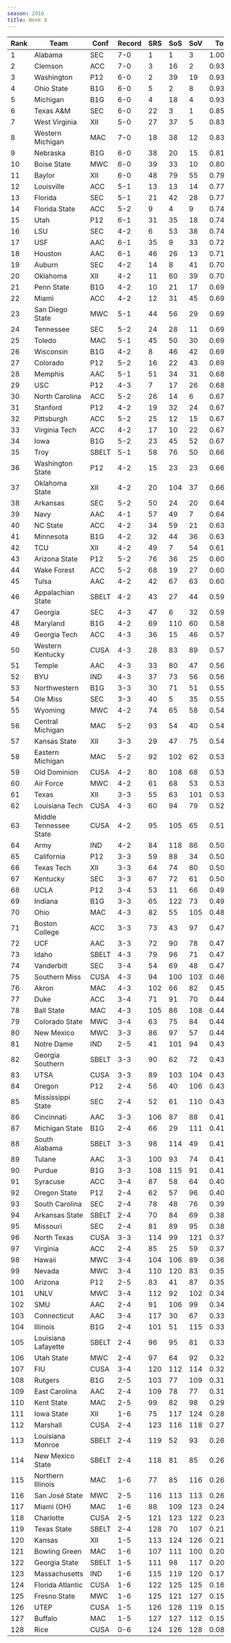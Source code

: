 ```yaml
---
season: 2016
title: Week 8
---
```

<table class="display"><thead><tr><th>Rank</th><th>Team</th><th>Conf</th><th>Record</th><th>SRS</th><th>SoS</th><th>SoV</th><th>Total</th></tr></thead><tbody>
<tr><td>1</td><td>Alabama</td><td>SEC</td><td>7-0</td><td>1</td><td>1</td><td>3</td><td>1.00000</td></tr>
<tr><td>2</td><td>Clemson</td><td>ACC</td><td>7-0</td><td>3</td><td>16</td><td>2</td><td>0.93905</td></tr>
<tr><td>3</td><td>Washington</td><td>P12</td><td>6-0</td><td>2</td><td>39</td><td>19</td><td>0.93440</td></tr>
<tr><td>4</td><td>Ohio State</td><td>B1G</td><td>6-0</td><td>5</td><td>2</td><td>8</td><td>0.93109</td></tr>
<tr><td>5</td><td>Michigan</td><td>B1G</td><td>6-0</td><td>4</td><td>18</td><td>4</td><td>0.93014</td></tr>
<tr><td>6</td><td>Texas A&M</td><td>SEC</td><td>6-0</td><td>22</td><td>3</td><td>1</td><td>0.85735</td></tr>
<tr><td>7</td><td>West Virginia</td><td>XII</td><td>5-0</td><td>27</td><td>37</td><td>5</td><td>0.83450</td></tr>
<tr><td>8</td><td>Western Michigan</td><td>MAC</td><td>7-0</td><td>18</td><td>38</td><td>12</td><td>0.83025</td></tr>
<tr><td>9</td><td>Nebraska</td><td>B1G</td><td>6-0</td><td>38</td><td>20</td><td>15</td><td>0.81898</td></tr>
<tr><td>10</td><td>Boise State</td><td>MWC</td><td>6-0</td><td>39</td><td>33</td><td>10</td><td>0.80320</td></tr>
<tr><td>11</td><td>Baylor</td><td>XII</td><td>6-0</td><td>48</td><td>79</td><td>55</td><td>0.79475</td></tr>
<tr><td>12</td><td>Louisville</td><td>ACC</td><td>5-1</td><td>13</td><td>13</td><td>14</td><td>0.77941</td></tr>
<tr><td>13</td><td>Florida</td><td>SEC</td><td>5-1</td><td>21</td><td>42</td><td>28</td><td>0.77112</td></tr>
<tr><td>14</td><td>Florida State</td><td>ACC</td><td>5-2</td><td>9</td><td>4</td><td>9</td><td>0.74577</td></tr>
<tr><td>15</td><td>Utah</td><td>P12</td><td>6-1</td><td>31</td><td>35</td><td>18</td><td>0.74188</td></tr>
<tr><td>16</td><td>LSU</td><td>SEC</td><td>4-2</td><td>6</td><td>53</td><td>38</td><td>0.74133</td></tr>
<tr><td>17</td><td>USF</td><td>AAC</td><td>6-1</td><td>35</td><td>9</td><td>33</td><td>0.72960</td></tr>
<tr><td>18</td><td>Houston</td><td>AAC</td><td>6-1</td><td>46</td><td>26</td><td>13</td><td>0.71864</td></tr>
<tr><td>19</td><td>Auburn</td><td>SEC</td><td>4-2</td><td>14</td><td>8</td><td>41</td><td>0.70839</td></tr>
<tr><td>20</td><td>Oklahoma</td><td>XII</td><td>4-2</td><td>11</td><td>60</td><td>39</td><td>0.70324</td></tr>
<tr><td>21</td><td>Penn State</td><td>B1G</td><td>4-2</td><td>10</td><td>21</td><td>17</td><td>0.69995</td></tr>
<tr><td>22</td><td>Miami</td><td>ACC</td><td>4-2</td><td>12</td><td>31</td><td>45</td><td>0.69904</td></tr>
<tr><td>23</td><td>San Diego State</td><td>MWC</td><td>5-1</td><td>44</td><td>56</td><td>29</td><td>0.69806</td></tr>
<tr><td>24</td><td>Tennessee</td><td>SEC</td><td>5-2</td><td>24</td><td>28</td><td>11</td><td>0.69695</td></tr>
<tr><td>25</td><td>Toledo</td><td>MAC</td><td>5-1</td><td>45</td><td>50</td><td>30</td><td>0.69506</td></tr>
<tr><td>26</td><td>Wisconsin</td><td>B1G</td><td>4-2</td><td>8</td><td>46</td><td>42</td><td>0.69245</td></tr>
<tr><td>27</td><td>Colorado</td><td>P12</td><td>5-2</td><td>16</td><td>22</td><td>43</td><td>0.69020</td></tr>
<tr><td>28</td><td>Memphis</td><td>AAC</td><td>5-1</td><td>51</td><td>34</td><td>31</td><td>0.68305</td></tr>
<tr><td>29</td><td>USC</td><td>P12</td><td>4-3</td><td>7</td><td>17</td><td>26</td><td>0.68004</td></tr>
<tr><td>30</td><td>North Carolina</td><td>ACC</td><td>5-2</td><td>26</td><td>14</td><td>6</td><td>0.67981</td></tr>
<tr><td>31</td><td>Stanford</td><td>P12</td><td>4-2</td><td>19</td><td>32</td><td>24</td><td>0.67929</td></tr>
<tr><td>32</td><td>Pittsburgh</td><td>ACC</td><td>5-2</td><td>25</td><td>12</td><td>15</td><td>0.67781</td></tr>
<tr><td>33</td><td>Virginia Tech</td><td>ACC</td><td>4-2</td><td>17</td><td>10</td><td>22</td><td>0.67544</td></tr>
<tr><td>34</td><td>Iowa</td><td>B1G</td><td>5-2</td><td>23</td><td>45</td><td>52</td><td>0.67010</td></tr>
<tr><td>35</td><td>Troy</td><td>SBELT</td><td>5-1</td><td>58</td><td>76</td><td>50</td><td>0.66765</td></tr>
<tr><td>36</td><td>Washington State</td><td>P12</td><td>4-2</td><td>15</td><td>23</td><td>23</td><td>0.66566</td></tr>
<tr><td>37</td><td>Oklahoma State</td><td>XII</td><td>4-2</td><td>20</td><td>104</td><td>37</td><td>0.66171</td></tr>
<tr><td>38</td><td>Arkansas</td><td>SEC</td><td>5-2</td><td>50</td><td>24</td><td>20</td><td>0.64477</td></tr>
<tr><td>39</td><td>Navy</td><td>AAC</td><td>4-1</td><td>57</td><td>49</td><td>7</td><td>0.64447</td></tr>
<tr><td>40</td><td>NC State</td><td>ACC</td><td>4-2</td><td>34</td><td>59</td><td>21</td><td>0.63300</td></tr>
<tr><td>41</td><td>Minnesota</td><td>B1G</td><td>4-2</td><td>32</td><td>44</td><td>36</td><td>0.63091</td></tr>
<tr><td>42</td><td>TCU</td><td>XII</td><td>4-2</td><td>49</td><td>7</td><td>54</td><td>0.61624</td></tr>
<tr><td>43</td><td>Arizona State</td><td>P12</td><td>5-2</td><td>76</td><td>36</td><td>25</td><td>0.60912</td></tr>
<tr><td>44</td><td>Wake Forest</td><td>ACC</td><td>5-2</td><td>68</td><td>19</td><td>27</td><td>0.60450</td></tr>
<tr><td>45</td><td>Tulsa</td><td>AAC</td><td>4-2</td><td>42</td><td>67</td><td>63</td><td>0.60071</td></tr>
<tr><td>46</td><td>Appalachian State</td><td>SBELT</td><td>4-2</td><td>43</td><td>27</td><td>44</td><td>0.59249</td></tr>
<tr><td>47</td><td>Georgia</td><td>SEC</td><td>4-3</td><td>47</td><td>6</td><td>32</td><td>0.59001</td></tr>
<tr><td>48</td><td>Maryland</td><td>B1G</td><td>4-2</td><td>69</td><td>110</td><td>60</td><td>0.58757</td></tr>
<tr><td>49</td><td>Georgia Tech</td><td>ACC</td><td>4-3</td><td>36</td><td>15</td><td>46</td><td>0.57420</td></tr>
<tr><td>50</td><td>Western Kentucky</td><td>CUSA</td><td>4-3</td><td>28</td><td>83</td><td>89</td><td>0.57033</td></tr>
<tr><td>51</td><td>Temple</td><td>AAC</td><td>4-3</td><td>33</td><td>80</td><td>47</td><td>0.56798</td></tr>
<tr><td>52</td><td>BYU</td><td>IND</td><td>4-3</td><td>37</td><td>73</td><td>56</td><td>0.56779</td></tr>
<tr><td>53</td><td>Northwestern</td><td>B1G</td><td>3-3</td><td>30</td><td>71</td><td>51</td><td>0.55187</td></tr>
<tr><td>54</td><td>Ole Miss</td><td>SEC</td><td>3-3</td><td>40</td><td>5</td><td>35</td><td>0.55174</td></tr>
<tr><td>55</td><td>Wyoming</td><td>MWC</td><td>4-2</td><td>74</td><td>65</td><td>58</td><td>0.54586</td></tr>
<tr><td>56</td><td>Central Michigan</td><td>MAC</td><td>5-2</td><td>93</td><td>54</td><td>40</td><td>0.54226</td></tr>
<tr><td>57</td><td>Kansas State</td><td>XII</td><td>3-3</td><td>29</td><td>47</td><td>75</td><td>0.54056</td></tr>
<tr><td>58</td><td>Eastern Michigan</td><td>MAC</td><td>5-2</td><td>92</td><td>102</td><td>62</td><td>0.53856</td></tr>
<tr><td>59</td><td>Old Dominion</td><td>CUSA</td><td>4-2</td><td>80</td><td>108</td><td>68</td><td>0.53714</td></tr>
<tr><td>60</td><td>Air Force</td><td>MWC</td><td>4-2</td><td>61</td><td>68</td><td>53</td><td>0.53570</td></tr>
<tr><td>61</td><td>Texas</td><td>XII</td><td>3-3</td><td>55</td><td>63</td><td>101</td><td>0.53479</td></tr>
<tr><td>62</td><td>Louisiana Tech</td><td>CUSA</td><td>4-3</td><td>60</td><td>94</td><td>79</td><td>0.52930</td></tr>
<tr><td>63</td><td>Middle Tennessee State</td><td>CUSA</td><td>4-2</td><td>95</td><td>105</td><td>65</td><td>0.51894</td></tr>
<tr><td>64</td><td>Army</td><td>IND</td><td>4-2</td><td>84</td><td>118</td><td>86</td><td>0.50728</td></tr>
<tr><td>65</td><td>California</td><td>P12</td><td>3-3</td><td>59</td><td>88</td><td>34</td><td>0.50646</td></tr>
<tr><td>66</td><td>Texas Tech</td><td>XII</td><td>3-3</td><td>64</td><td>74</td><td>80</td><td>0.50213</td></tr>
<tr><td>67</td><td>Kentucky</td><td>SEC</td><td>3-3</td><td>67</td><td>72</td><td>61</td><td>0.50171</td></tr>
<tr><td>68</td><td>UCLA</td><td>P12</td><td>3-4</td><td>53</td><td>11</td><td>66</td><td>0.49765</td></tr>
<tr><td>69</td><td>Indiana</td><td>B1G</td><td>3-3</td><td>65</td><td>122</td><td>73</td><td>0.49494</td></tr>
<tr><td>70</td><td>Ohio</td><td>MAC</td><td>4-3</td><td>82</td><td>55</td><td>105</td><td>0.48700</td></tr>
<tr><td>71</td><td>Boston College</td><td>ACC</td><td>3-3</td><td>73</td><td>43</td><td>97</td><td>0.47798</td></tr>
<tr><td>72</td><td>UCF</td><td>AAC</td><td>3-3</td><td>72</td><td>90</td><td>78</td><td>0.47776</td></tr>
<tr><td>73</td><td>Idaho</td><td>SBELT</td><td>4-3</td><td>79</td><td>96</td><td>71</td><td>0.47767</td></tr>
<tr><td>74</td><td>Vanderbilt</td><td>SEC</td><td>3-4</td><td>54</td><td>69</td><td>48</td><td>0.47262</td></tr>
<tr><td>75</td><td>Southern Miss</td><td>CUSA</td><td>4-3</td><td>94</td><td>100</td><td>103</td><td>0.46886</td></tr>
<tr><td>76</td><td>Akron</td><td>MAC</td><td>4-3</td><td>102</td><td>66</td><td>82</td><td>0.45590</td></tr>
<tr><td>77</td><td>Duke</td><td>ACC</td><td>3-4</td><td>71</td><td>91</td><td>70</td><td>0.44937</td></tr>
<tr><td>78</td><td>Ball State</td><td>MAC</td><td>4-3</td><td>105</td><td>86</td><td>108</td><td>0.44294</td></tr>
<tr><td>79</td><td>Colorado State</td><td>MWC</td><td>3-4</td><td>63</td><td>75</td><td>84</td><td>0.44247</td></tr>
<tr><td>80</td><td>New Mexico</td><td>MWC</td><td>3-3</td><td>86</td><td>97</td><td>57</td><td>0.44041</td></tr>
<tr><td>81</td><td>Notre Dame</td><td>IND</td><td>2-5</td><td>41</td><td>101</td><td>94</td><td>0.43751</td></tr>
<tr><td>82</td><td>Georgia Southern</td><td>SBELT</td><td>3-3</td><td>90</td><td>62</td><td>72</td><td>0.43522</td></tr>
<tr><td>83</td><td>UTSA</td><td>CUSA</td><td>3-3</td><td>89</td><td>103</td><td>104</td><td>0.43404</td></tr>
<tr><td>84</td><td>Oregon</td><td>P12</td><td>2-4</td><td>56</td><td>40</td><td>106</td><td>0.43076</td></tr>
<tr><td>85</td><td>Mississippi State</td><td>SEC</td><td>2-4</td><td>52</td><td>61</td><td>110</td><td>0.43044</td></tr>
<tr><td>86</td><td>Cincinnati</td><td>AAC</td><td>3-3</td><td>106</td><td>87</td><td>88</td><td>0.41983</td></tr>
<tr><td>87</td><td>Michigan State</td><td>B1G</td><td>2-4</td><td>66</td><td>29</td><td>111</td><td>0.41840</td></tr>
<tr><td>88</td><td>South Alabama</td><td>SBELT</td><td>3-3</td><td>98</td><td>114</td><td>49</td><td>0.41697</td></tr>
<tr><td>89</td><td>Tulane</td><td>AAC</td><td>3-3</td><td>100</td><td>93</td><td>74</td><td>0.41324</td></tr>
<tr><td>90</td><td>Purdue</td><td>B1G</td><td>3-3</td><td>108</td><td>115</td><td>91</td><td>0.41187</td></tr>
<tr><td>91</td><td>Syracuse</td><td>ACC</td><td>3-4</td><td>87</td><td>58</td><td>64</td><td>0.40857</td></tr>
<tr><td>92</td><td>Oregon State</td><td>P12</td><td>2-4</td><td>62</td><td>57</td><td>96</td><td>0.40352</td></tr>
<tr><td>93</td><td>South Carolina</td><td>SEC</td><td>2-4</td><td>78</td><td>48</td><td>76</td><td>0.39801</td></tr>
<tr><td>94</td><td>Arkansas State</td><td>SBELT</td><td>2-4</td><td>70</td><td>84</td><td>69</td><td>0.38491</td></tr>
<tr><td>95</td><td>Missouri</td><td>SEC</td><td>2-4</td><td>81</td><td>89</td><td>95</td><td>0.38422</td></tr>
<tr><td>96</td><td>North Texas</td><td>CUSA</td><td>3-3</td><td>114</td><td>99</td><td>121</td><td>0.37531</td></tr>
<tr><td>97</td><td>Virginia</td><td>ACC</td><td>2-4</td><td>85</td><td>25</td><td>59</td><td>0.37426</td></tr>
<tr><td>98</td><td>Hawaii</td><td>MWC</td><td>3-4</td><td>104</td><td>106</td><td>89</td><td>0.36817</td></tr>
<tr><td>99</td><td>Nevada</td><td>MWC</td><td>3-4</td><td>110</td><td>120</td><td>83</td><td>0.35317</td></tr>
<tr><td>100</td><td>Arizona</td><td>P12</td><td>2-5</td><td>83</td><td>41</td><td>87</td><td>0.35018</td></tr>
<tr><td>101</td><td>UNLV</td><td>MWC</td><td>3-4</td><td>112</td><td>92</td><td>102</td><td>0.34537</td></tr>
<tr><td>102</td><td>SMU</td><td>AAC</td><td>2-4</td><td>91</td><td>106</td><td>99</td><td>0.34445</td></tr>
<tr><td>103</td><td>Connecticut</td><td>AAC</td><td>3-4</td><td>117</td><td>30</td><td>67</td><td>0.33556</td></tr>
<tr><td>104</td><td>Illinois</td><td>B1G</td><td>2-4</td><td>101</td><td>51</td><td>115</td><td>0.33462</td></tr>
<tr><td>105</td><td>Louisiana Lafayette</td><td>SBELT</td><td>2-4</td><td>96</td><td>95</td><td>81</td><td>0.33190</td></tr>
<tr><td>106</td><td>Utah State</td><td>MWC</td><td>2-4</td><td>97</td><td>64</td><td>92</td><td>0.32417</td></tr>
<tr><td>107</td><td>FIU</td><td>CUSA</td><td>3-4</td><td>120</td><td>112</td><td>114</td><td>0.32149</td></tr>
<tr><td>108</td><td>Rutgers</td><td>B1G</td><td>2-5</td><td>103</td><td>77</td><td>109</td><td>0.31293</td></tr>
<tr><td>109</td><td>East Carolina</td><td>AAC</td><td>2-4</td><td>109</td><td>78</td><td>77</td><td>0.31043</td></tr>
<tr><td>110</td><td>Kent State</td><td>MAC</td><td>2-5</td><td>99</td><td>82</td><td>98</td><td>0.29056</td></tr>
<tr><td>111</td><td>Iowa State</td><td>XII</td><td>1-6</td><td>75</td><td>117</td><td>124</td><td>0.28254</td></tr>
<tr><td>112</td><td>Marshall</td><td>CUSA</td><td>2-4</td><td>123</td><td>116</td><td>118</td><td>0.27800</td></tr>
<tr><td>113</td><td>Louisiana Monroe</td><td>SBELT</td><td>2-4</td><td>119</td><td>52</td><td>93</td><td>0.26658</td></tr>
<tr><td>114</td><td>New Mexico State</td><td>SBELT</td><td>2-4</td><td>118</td><td>81</td><td>85</td><td>0.26374</td></tr>
<tr><td>115</td><td>Northern Illinois</td><td>MAC</td><td>1-6</td><td>77</td><td>85</td><td>116</td><td>0.26128</td></tr>
<tr><td>116</td><td>San José State</td><td>MWC</td><td>2-5</td><td>116</td><td>113</td><td>113</td><td>0.26065</td></tr>
<tr><td>117</td><td>Miami (OH)</td><td>MAC</td><td>1-6</td><td>88</td><td>109</td><td>123</td><td>0.24046</td></tr>
<tr><td>118</td><td>Charlotte</td><td>CUSA</td><td>2-5</td><td>121</td><td>123</td><td>122</td><td>0.23892</td></tr>
<tr><td>119</td><td>Texas State</td><td>SBELT</td><td>2-4</td><td>128</td><td>70</td><td>107</td><td>0.21608</td></tr>
<tr><td>120</td><td>Kansas</td><td>XII</td><td>1-5</td><td>113</td><td>124</td><td>126</td><td>0.21024</td></tr>
<tr><td>121</td><td>Bowling Green</td><td>MAC</td><td>1-6</td><td>107</td><td>111</td><td>100</td><td>0.20640</td></tr>
<tr><td>122</td><td>Georgia State</td><td>SBELT</td><td>1-5</td><td>111</td><td>98</td><td>117</td><td>0.20023</td></tr>
<tr><td>123</td><td>Massachusetts</td><td>IND</td><td>1-6</td><td>115</td><td>119</td><td>120</td><td>0.17699</td></tr>
<tr><td>124</td><td>Florida Atlantic</td><td>CUSA</td><td>1-6</td><td>122</td><td>125</td><td>125</td><td>0.16620</td></tr>
<tr><td>125</td><td>Fresno State</td><td>MWC</td><td>1-6</td><td>125</td><td>121</td><td>127</td><td>0.15952</td></tr>
<tr><td>126</td><td>UTEP</td><td>CUSA</td><td>1-5</td><td>126</td><td>128</td><td>119</td><td>0.15802</td></tr>
<tr><td>127</td><td>Buffalo</td><td>MAC</td><td>1-5</td><td>127</td><td>127</td><td>112</td><td>0.15576</td></tr>
<tr><td>128</td><td>Rice</td><td>CUSA</td><td>0-6</td><td>124</td><td>126</td><td>128</td><td>0.08104</td></tr>
</tbody></table>
